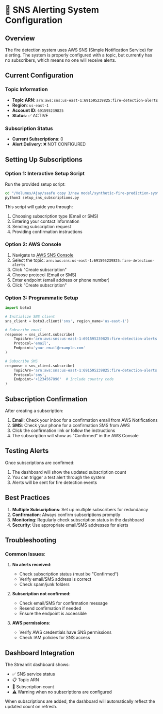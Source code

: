 # 📢 SNS Alerting System Configuration

## Overview
The fire detection system uses AWS SNS (Simple Notification Service) for alerting. The system is properly configured with a topic, but currently has no subscribers, which means no one will receive alerts.

## Current Configuration

### Topic Information
- **Topic ARN**: `arn:aws:sns:us-east-1:691595239825:fire-detection-alerts`
- **Region**: `us-east-1`
- **Account ID**: `691595239825`
- **Status**: ✅ ACTIVE

### Subscription Status
- **Current Subscriptions**: 0
- **Alert Delivery**: ❌ NOT CONFIGURED

## Setting Up Subscriptions

### Option 1: Interactive Setup Script
Run the provided setup script:
```bash
cd "/Volumes/Ajay/saafe copy 3/new model/synthetic-fire-prediction-system"
python3 setup_sns_subscriptions.py
```

This script will guide you through:
1. Choosing subscription type (Email or SMS)
2. Entering your contact information
3. Sending subscription request
4. Providing confirmation instructions

### Option 2: AWS Console
1. Navigate to [AWS SNS Console](https://console.aws.amazon.com/sns/v3/home?region=us-east-1#/topics)
2. Select the topic: `arn:aws:sns:us-east-1:691595239825:fire-detection-alerts`
3. Click "Create subscription"
4. Choose protocol (Email or SMS)
5. Enter endpoint (email address or phone number)
6. Click "Create subscription"

### Option 3: Programmatic Setup
```python
import boto3

# Initialize SNS client
sns_client = boto3.client('sns', region_name='us-east-1')

# Subscribe email
response = sns_client.subscribe(
    TopicArn='arn:aws:sns:us-east-1:691595239825:fire-detection-alerts',
    Protocol='email',
    Endpoint='your-email@example.com'
)

# Subscribe SMS
response = sns_client.subscribe(
    TopicArn='arn:aws:sns:us-east-1:691595239825:fire-detection-alerts',
    Protocol='sms',
    Endpoint='+1234567890'  # Include country code
)
```

## Subscription Confirmation
After creating a subscription:
1. **Email**: Check your inbox for a confirmation email from AWS Notifications
2. **SMS**: Check your phone for a confirmation SMS from AWS
3. Click the confirmation link or follow the instructions
4. The subscription will show as "Confirmed" in the AWS Console

## Testing Alerts
Once subscriptions are confirmed:
1. The dashboard will show the updated subscription count
2. You can trigger a test alert through the system
3. Alerts will be sent for fire detection events

## Best Practices
1. **Multiple Subscriptions**: Set up multiple subscribers for redundancy
2. **Confirmation**: Always confirm subscriptions promptly
3. **Monitoring**: Regularly check subscription status in the dashboard
4. **Security**: Use appropriate email/SMS addresses for alerts

## Troubleshooting
### Common Issues:
1. **No alerts received**: 
   - Check subscription status (must be "Confirmed")
   - Verify email/SMS address is correct
   - Check spam/junk folders

2. **Subscription not confirmed**:
   - Check email/SMS for confirmation message
   - Resend confirmation if needed
   - Ensure the endpoint is accessible

3. **AWS permissions**:
   - Verify AWS credentials have SNS permissions
   - Check IAM policies for SNS access

## Dashboard Integration
The Streamlit dashboard shows:
- ✅ SNS service status
- 📋 Topic ARN
- 🔔 Subscription count
- ⚠️ Warning when no subscriptions are configured

When subscriptions are added, the dashboard will automatically reflect the updated count on refresh.